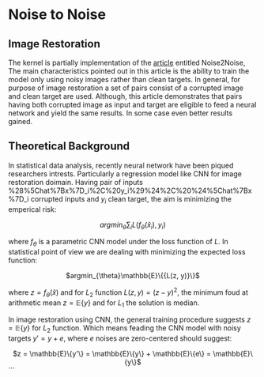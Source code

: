 # Noise to Noise
## Image Restoration

The kernel is partially implementation of the <a href='https://arxiv.org/pdf/1803.04189.pdf'>article</a> entitled Noise2Noise, The main characteristics pointed out in this article is the ability to train the model only using noisy images rather than clean targets. In general, for purpose of image restoration a set of pairs consist of a corrupted image and clean target are used. Although, this article demonstrates that pairs having both corrupted image as input and target are eligible to feed a neural network and yield the same results. In some case even better results gained.

## Theoretical Background

In statistical data analysis, recently neural network have been piqued researchers intrests. Particularly a regression model like CNN for image restoration doimain. Having pair of inputs %28%5Chat%7Bx%7D_i%2C%20y_i%29%24%2C%20%24%5Chat%7Bx%7D_i corrupted inputs and $y_i$ clean target, the aim is minimizing the emperical risk:

```math
  argmin_{\theta}\sum_{i}{L(f_{\theta}(\hat{x}_i), y_i)}
```

where $f_{\theta}$ is a parametric CNN model under the loss function of $L$. In statistical point of view we are dealing with minimizing the expected loss function:

<div align="center">
  $argmin_{\theta}\mathbb{E}\{{L(z, y)}\}$
</div>

where $z = f_{\theta}(\hat{x})$ and for $L_2$ function $L(z,y) = (z-y)^2$, the minimum foud at arithmetic mean $z = \mathbb{E}\{y\}$ and for $L_1$ the solution is median.

In image restoration using CNN, the general training procedure suggests $z = \mathbb{E}\{y\}$ for $L_2$ function. Which means feading the CNN model with noisy targets $y' = y + e$, where $e$ noises are zero-centered should suggest:

<div align="center">
  $z = \mathbb{E}\{y'\} = \mathbb{E}\{y\} + \mathbb{E}\{e\} = \mathbb{E}\{y\}$
</div>
```
